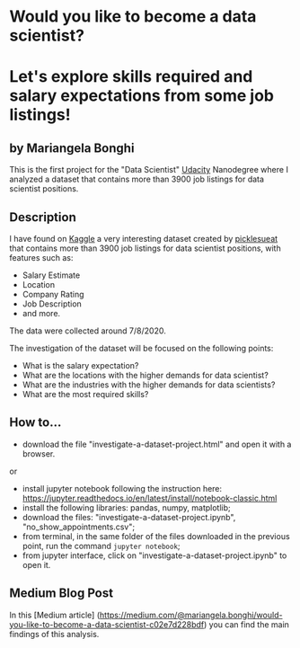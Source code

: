 # Would you like to become a data scientist?  
# Let's explore skills required and salary expectations from some job listings!

## by Mariangela Bonghi

This is the first project for the "Data Scientist" [Udacity](https://www.udacity.com) Nanodegree where I analyzed a dataset that contains more than 3900 job listings for data scientist positions.

## Description

I have found on [Kaggle](https://www.kaggle.com/andrewmvd/data-scientist-jobs) a very interesting dataset created by [picklesueat](https://github.com/picklesueat/data_jobs_data) that contains more than 3900 job listings for data scientist positions, with features such as:

- Salary Estimate
- Location
- Company Rating
- Job Description
- and more.  

The data were collected around 7/8/2020.

The investigation of the dataset will be focused on the following points:
- What is the salary expectation?
- What are the locations with the higher demands for data scientist?
- What are the industries with the higher demands for data scientists?
- What are the most required skills?


## How to...

- download the file "investigate-a-dataset-project.html" and open it with a browser.

or

- install jupyter notebook following the instruction here: https://jupyter.readthedocs.io/en/latest/install/notebook-classic.html
- install the following libraries: pandas, numpy, matplotlib;
- download the files: "investigate-a-dataset-project.ipynb", "no_show_appointments.csv";
- from terminal, in the same folder of the files downloaded in the previous point, run the command `jupyter notebook`;
- from jupyter interface, click on "investigate-a-dataset-project.ipynb" to open it.

## Medium Blog Post

In this [Medium article] (https://medium.com/@mariangela.bonghi/would-you-like-to-become-a-data-scientist-c02e7d228bdf) you can find the main findings of this analysis.
